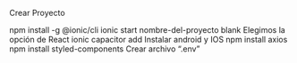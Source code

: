 Crear Proyecto

npm install -g @ionic/cli
ionic start nombre-del-proyecto blank
Elegimos la opción de React
ionic capacitor add
Instalar android y IOS
npm install axios
npm install styled-components
Crear archivo “.env”



